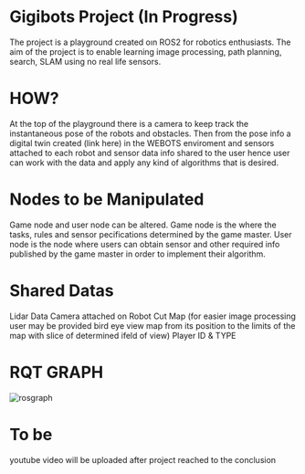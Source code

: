 # Gigibots Project (In Progress)
The project is a playground created oın ROS2 for robotics enthusiasts. The aim of the project is to enable learning image processing, path planning, search, SLAM using no real life sensors.

# HOW?
At the top of the playground there is a camera to keep track the instantaneous pose of the robots and obstacles. Then from the pose info a digital twin created (link here) in the WEBOTS enviroment and sensors attached to each robot and sensor data info shared to the user hence user can work with the data and apply any kind of algorithms that is desired.

# Nodes to be Manipulated
Game node and user node can be altered. Game node is the where the tasks, rules and sensor pecifications determined by the game master. User node is the node where users can obtain sensor and other required info published by the game master in order to implement their algorithm.

# Shared Datas
Lidar Data
Camera attached on Robot
Cut Map 
(for easier image processing user may be provided bird eye view map from its position to the limits of the map with slice of determined ifeld of view)
Player ID & TYPE

# RQT GRAPH
![rosgraph](https://user-images.githubusercontent.com/68663676/183301031-0190196c-4d51-473f-9b7a-0c2cfcfb0284.jpg)

# To be
youtube video will be uploaded after project reached to the conclusion
